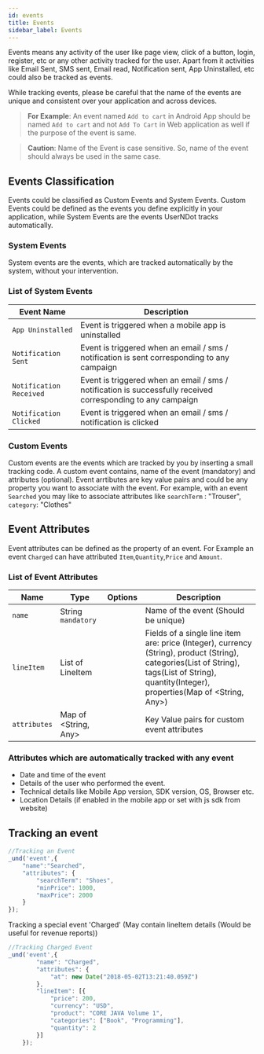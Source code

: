 ```yaml
---
id: events
title: Events
sidebar_label: Events
---
```


Events means any activity of the user like page view, click of a button, login, register,
etc or any other activity tracked for the user.
Apart from it activities like Email Sent, SMS sent, Email read, Notification sent, 
App Uninstalled, etc could also be tracked as events.

While tracking events, please be careful that the name of the events are unique and 
consistent over your application and across devices. 
> **For Example**:  An event named `Add to cart` in Android App should be named `Add to cart` and not `Add To Cart`
in Web application as well if the purpose of the event is same.

> **Caution**: Name of the Event is case sensitive. 
So, name of the event should always be used in the same case.

## Events Classification

Events could be classified as Custom Events and System Events. Custom Events could be 
defined as the events you define explicitly in your application, while System Events are the 
events UserNDot tracks automatically.

### System Events

System events are the events, which are tracked automatically by the system, without your intervention.

### List of System Events
| Event Name | Description |
|---|---|
|`App Uninstalled`| Event is triggered when a mobile app is uninstalled |
|`Notification Sent`| Event is triggered when an email / sms / notification is sent corresponding to any campaign |
|`Notification Received`| Event is triggered when an email / sms / notification is successfully received corresponding to any campaign |
|`Notification Clicked`| Event is triggered when an email / sms / notification is clicked |

### Custom Events

Custom events are the events which are tracked by you by inserting a small tracking code.
A custom event contains, name of the event (mandatory) and attributes (optional).
Event arrtibutes are key value pairs and could be any property you want to associate with the event.
For example, with an event `Searched` you may like to associate attributes like `searchTerm` : "Trouser",
`category`: "Clothes"

## Event Attributes
Event attributes can be defined as the property of an event. For Example an event `Charged` can have attributed
`Item`,`Quantity`,`Price` and `Amount`.

### List of Event Attributes

| Name | Type | Options | Description |
|---|---|---|---|
| `name` | String `mandatory` | | Name of the event (Should be unique) |
| `lineItem` | List of LineItem | | Fields of a single line item are: price (Integer), currency (String), product (String), categories(List of String), tags(List of String), quantity(Integer), properties(Map of <String, Any>) |
| `attributes` | Map of <String, Any> | | Key Value pairs for custom event attributes |

### Attributes which are automatically tracked with any event
- Date and time of the event
- Details of the user who performed the event.
- Technical details like Mobile App version, SDK version, OS, Browser etc.
- Location Details (if enabled in the mobile app or set with js sdk from website)


## Tracking an event
```js
//Tracking an Event
_und('event',{
    "name":"Searched",
    "attributes": {
        "searchTerm": "Shoes",
        "minPrice": 1000,
        "maxPrice": 2000
    }
});
```

Tracking a special event 'Charged' (May contain lineItem details (Would be useful for revenue reports))
```js
//Tracking Charged Event
_und('event',{
        "name": "Charged",
        "attributes": {
            "at": new Date("2018-05-02T13:21:40.059Z")
        },
        "lineItem": [{
            "price": 200,
            "currency": "USD",
            "product": "CORE JAVA Volume 1",
            "categories": ["Book", "Programming"],
            "quantity": 2
        }]
    });
```
